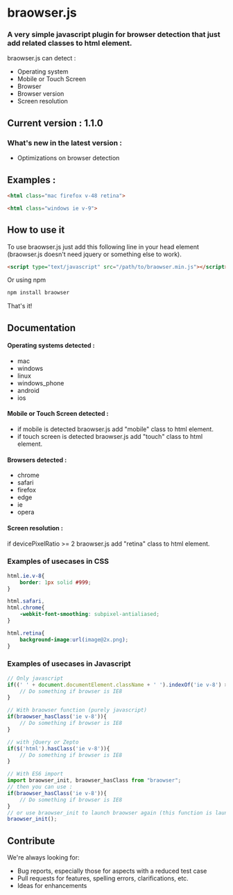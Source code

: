 # braowser.js

### A very simple javascript plugin for browser detection that just add related classes to html element.

braowser.js can detect : 

* Operating system
* Mobile or Touch Screen
* Browser
* Browser version
* Screen resolution


## Current version : 1.1.0

### What's new in the latest version : 

- Optimizations on browser detection

## Examples : 

```html
<html class="mac firefox v-48 retina">
```
```html
<html class="windows ie v-9">
```

## How to use it

To use braowser.js just add this following line in your head element (braowser.js doesn't need jquery or something else to work).

```html
<script type="text/javascript" src="/path/to/braowser.min.js"></script>
```

Or using npm

```bash
npm install braowser
```

That's it!




## Documentation

#### Operating systems detected :
* mac 
* windows
* linux
* windows_phone
* android
* ios

#### Mobile or Touch Screen detected :
* if mobile is detected braowser.js add "mobile" class to html element.
* if touch screen is detected braowser.js add "touch" class to html element.

#### Browsers detected :
* chrome
* safari 
* firefox
* edge
* ie
* opera

#### Screen resolution :

if devicePixelRatio >= 2 braowser.js add "retina" class to html element.


### Examples of usecases in CSS

```css
html.ie.v-8{
    border: 1px solid #999;
}

html.safari,
html.chrome{
	-webkit-font-smoothing: subpixel-antialiased;
}

html.retina{
	background-image:url(image@2x.png);
}
```

### Examples of usecases in Javascript

```javascript
// Only javascript
if((' ' + document.documentElement.className + ' ').indexOf('ie v-8') > -1){
	// Do something if browser is IE8
}

// With braowser function (purely javascript)
if(braowser_hasClass('ie v-8')){
	// Do something if browser is IE8
}

// with jQuery or Zepto
if($('html').hasClass('ie v-8')){
	// Do something if browser is IE8
}

// With ES6 import
import braowser_init, braowser_hasClass from "braowser";
// then you can use :
if(braowser_hasClass('ie v-8')){
	// Do something if browser is IE8
}
// or use braowser_init to launch braowser again (this function is launched by default) 
braowser_init();
```



## Contribute

We're always looking for:

* Bug reports, especially those for aspects with a reduced test case
* Pull requests for features, spelling errors, clarifications, etc.
* Ideas for enhancements


